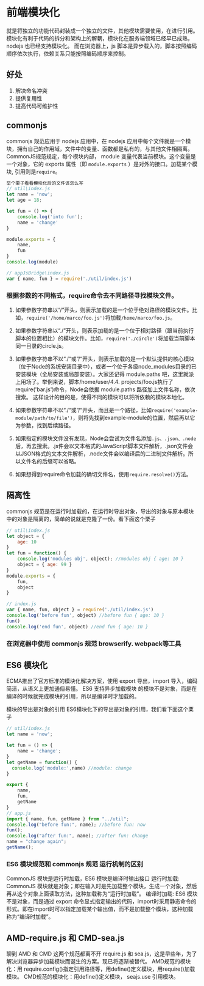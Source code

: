 # 前端模块化
就是将独立的功能代码封装成一个独立的文件，其他模块需要使用，在进行引用。
模块化有利于代码的拆分和架构上的解耦，模块化在服务端领域已经早已成熟，nodejs 也已经支持模块化。
而在浏览器上，js 脚本是异步载入的，脚本按照编码顺序依次执行，依赖关系只能按照编码顺序来控制。

## 好处
1. 解决命名冲突
2. 提供复用性
3. 提高代码可维护性

## commonjs
commonjs 规范应用于 nodejs 应用中，在 nodejs 应用中每个文件就是一个模块，拥有自己的作用域，文件中的变量、函数都是私有的，与其他文件相隔离。
CommonJS规范规定，每个模块内部， module 变量代表当前模块。这个变量是一个对象，它的 exports 属性（即 `module.exports` ）是对外的接口。加载某个模块, 引用则是`require`。

```js
举个栗子看看模块化后的文件该怎么写
// util\index.js
let name = 'now';
let age = 18;

let fun = () => {
    console.log('into fun');
    name = 'change'
}

module.exports = {
    name,
    fun
}
console.log(module)

// appJsBridge\index.js
var { name, fun } = require('./util/index.js')
```

### 根据参数的不同格式，require命令去不同路径寻找模块文件。
1. 如果参数字符串以“/”开头，则表示加载的是一个位于绝对路径的模块文件。比如，`require('/home/marco/foo.js')`将加载`/home/marco/foo.js`。
2. 如果参数字符串以“./”开头，则表示加载的是一个位于相对路径（跟当前执行脚本的位置相比）的模块文件。比如，`require('./circle')`将加载当前脚本同一目录的circle.js。
3. 如果参数字符串不以“./“或”/“开头，则表示加载的是一个默认提供的核心模块（位于Node的系统安装目录中），或者一个位于各级node_modules目录的已安装模块（全局安装或局部安装）。大家还记得 module.paths 吧，这里就派上用场了。举例来说，脚本/home/user/4.4.
projects/foo.js执行了require('bar.js')命令，Node会依据 module.paths 路径加上文件名称，依次搜索。
这样设计的目的是，使得不同的模块可以将所依赖的模块本地化。
4. 如果参数字符串不以“./“或”/“开头，而且是一个路径，比如`require('example-module/path/to/file')`，则将先找到example-module的位置，然后再以它为参数，找到后续路径。

5. 如果指定的模块文件没有发现，Node会尝试为文件名添加`.js、.json、.node`后，再去搜索。.js件会以文本格式的JavaScript脚本文件解析，.json文件会以JSON格式的文本文件解析，.node文件会以编译后的二进制文件解析。所以文件名的后缀可以省略。

6. 如果想得到require命令加载的确切文件名，使用`require.resolve()`方法。


## 隔离性
commonjs 规范是在运行时加载的，在运行时导出对象，导出的对象与原本模块中的对象是隔离的，简单的说就是克隆了一份。看下面这个栗子
```js
// util\index.js
let object = {
    age: 10
}
let fun = function() {
    console.log('modules obj', object); //modules obj { age: 10 }
    object = { age: 99 }
}
module.exports = {
    fun,
    object
}

// index.js
var { name, fun, object } = require('./util/index.js')
console.log('before fun', object) //before fun { age: 10 }
fun()
console.log('end fun', object) //end fun { age: 10 }
```

### 在浏览器中使用 commonjs 规范 browserify. webpack等工具

## ES6 模块化
ECMA推出了官方标准的模块化解决方案，使用 export 导出，import 导入，编码简洁，从语义上更加通俗易懂。
ES6 支持异步加载模块 的模块不是对象，而是在编译的时候就完成模块的引用，所以是编译时才加载的。

模块的导出是对象的引用
ES6模块化下的导出是对象的引用，我们看下面这个栗子
```js
// util/index.js
let name = 'now';

let fun = () => {
    name = 'change';
}
let getName = function() {
  console.log('module:',name) //module: change
}

export {
    name,
    fun,
    getName
}
// app.js
import { name, fun, getName } from "../util";
console.log("before fun:", name); //before fun: now
fun();
console.log("after fun:", name); //after fun: change
name = "change again";
getName();
```

### ES6 模块规范和 commonjs 规范 运行机制的区别
CommonJS 模块是运行时加载，ES6 模块是编译时输出接口
运行时加载: CommonJS 模块就是对象；即在输入时是先加载整个模块，生成一个对象，然后再从这个对象上面读取方法，这种加载称为“运行时加载”。
编译时加载: ES6 模块不是对象，而是通过 export 命令显式指定输出的代码，import时采用静态命令的形式。即在import时可以指定加载某个输出值，而不是加载整个模块，这种加载称为“编译时加载”。

## AMD-require.js 和 CMD-sea.js
聊到 AMD 和 CMD 这两个规范都离不开 require.js 和 sea.js，这是早些年，为了解决浏览器异步加载模块而诞生的方案。现已将逐渐被替代。
AMD规范的模块化：用 require.config()指定引用路径等，用define()定义模块，用require()加载模块。
CMD规范的模块化：用define()定义模块， seajs.use 引用模块。